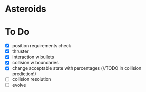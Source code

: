 # Asteroids
# To Do
- [X] position requirements check
- [X] thruster
- [X] interaction w bullets
- [X] collision w boundaries
- [X] change acceptable state with percentages (//TODO in collision prediction!)
- [ ] collision resolution
- [ ] evolve